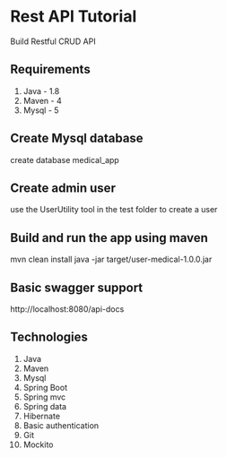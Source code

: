 # Rest API Tutorial

Build Restful CRUD API 

## Requirements

1. Java - 1.8
2. Maven - 4
3. Mysql - 5

## Create Mysql database

create database medical_app

## Create admin user

use the UserUtility tool in the test folder to create a user

## Build and run the app using maven

mvn clean install
java -jar target/user-medical-1.0.0.jar

## Basic swagger support

http://localhost:8080/api-docs

## Technologies

1. Java 
2. Maven 
3. Mysql 
4. Spring Boot
5. Spring mvc
6. Spring data
7. Hibernate
8. Basic authentication
9. Git
10. Mockito

